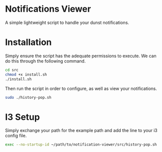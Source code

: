 # Notifications Viewer
A simple lightweight script to handle your dunst notifications.

# Installation
Simply ensure the script has the adequate permissions to execute. We can do this through the following command.

```sh
cd src
chmod +x install.sh
./install.sh
```

Then run the script in order to configure, as well as view your notifications.

```sh
sudo ./history-pop.sh
```

# I3 Setup
Simply exchange your path for the example path and add the line to your i3 config file.

```sh
exec --no-startup-id ~/path/to/notification-viewer/src/history-pop.sh
```



